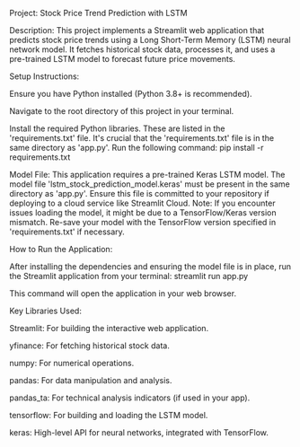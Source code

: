 Project: Stock Price Trend Prediction with LSTM

Description:
This project implements a Streamlit web application that predicts stock price trends using a Long Short-Term Memory (LSTM) neural network model. It fetches historical stock data, processes it, and uses a pre-trained LSTM model to forecast future price movements.

Setup Instructions:

Ensure you have Python installed (Python 3.8+ is recommended).

Navigate to the root directory of this project in your terminal.

Install the required Python libraries. These are listed in the 'requirements.txt' file.
It's crucial that the 'requirements.txt' file is in the same directory as 'app.py'.
Run the following command:
pip install -r requirements.txt

Model File:
This application requires a pre-trained Keras LSTM model. The model file 'lstm_stock_prediction_model.keras' must be present in the same directory as 'app.py'. Ensure this file is committed to your repository if deploying to a cloud service like Streamlit Cloud.
Note: If you encounter issues loading the model, it might be due to a TensorFlow/Keras version mismatch. Re-save your model with the TensorFlow version specified in 'requirements.txt' if necessary.

How to Run the Application:

After installing the dependencies and ensuring the model file is in place, run the Streamlit application from your terminal:
streamlit run app.py

This command will open the application in your web browser.

Key Libraries Used:

Streamlit: For building the interactive web application.

yfinance: For fetching historical stock data.

numpy: For numerical operations.

pandas: For data manipulation and analysis.

pandas_ta: For technical analysis indicators (if used in your app).

tensorflow: For building and loading the LSTM model.

keras: High-level API for neural networks, integrated with TensorFlow.
